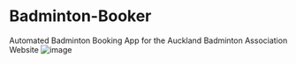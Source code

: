 # Badminton-Booker
Automated Badminton Booking App for the Auckland Badminton Association Website
![image](https://github.com/user-attachments/assets/f63db744-5844-4124-93d2-2e6b6a9bf799)
